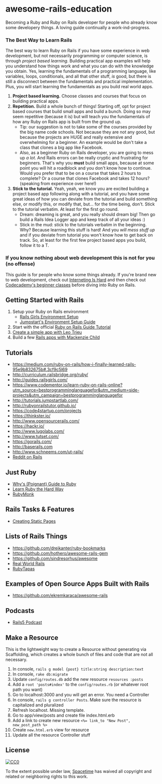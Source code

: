 # awesome-rails-education

Becoming a Ruby and Ruby on Rails developer for people who already know some developery things. A loving guide continually a work-ind-progress.

### The Best Way to Learn Rails

The best way to learn Ruby on Rails if you have some experience in web development, but not necessarily programming or computer science, is through *project based learning*. Building practical app examples will help you understand how things work and what you can do with the knowledge you obtain. Yes, learning the fundamentals of a programming language, like variables, loops, conditionals, and all that other stuff, *is* good, but there is still a disconnect between the fundamentals and practical implementation. Plus, you will start learning the fundamentals as you build real world apps.

1. **Project based learning.** Choose classes and courses that focus on building practical apps.
2. **Repetition.** Build a whole bunch of things! Starting off, opt for project based courses that build small apps and build a bunch. Doing so may seem repetitive (because it is) but will teach you the fundamentals of how any Ruby on Rails app is built from the ground up.
    * Tip: our suggestion is not to take some of the courses provided by the big name code schools. Not because they are not any good, but because the projects are HUGE and really extensive and overwhelming for a beginner. An example would be don't take a class that clones a big app like Facebook.
    * Also, as a beginner Ruby on Rails developer, you are going to mess up *a lot*. And Rails errors can be really cryptic and frustrating for beginners. That's why you **must** build small apps, because at some point you will hit a roadblock and you don't know how to continue. Would you prefer that to be on a course that takes 2 hours to complete? Or a course that clones Facebook and takes 12 hours? (speaking from experience over here!)
3. **Stick to the tutorial.** Yeah, yeah, we know you are excited building a project based app following along with a tutorial, and you have some great ideas of how you can deviate from the tutorial and build something else, or modify this, or modify that, but... for the time being, don't. Stick to the tutorial verbatim. At least for the first go round.
    * Dream: dreaming is great, and you really should dream big! Then go build a Rails Idea Logger app and keep track of all your ideas :)
    * Stick in the mud: stick to the tutorials verbatim in the beginning. Why? Because learning this stuff is hard! And you *will mess stuff up* and if you deviate from tutorial you won't know how to get back on track. So, at least for the first few project based apps you build, follow it to a T.

### If you know nothing about web development this is not for you (no offense)

This guide is for people who know some things already. If you're brand new to web development, check out [Interneting Is Hard](https://internetingishard.com/) and then check out [Codecademy's beginner classes](https://www.codecademy.com/) before diving into Ruby on Rails.

## Getting Started with Rails

1. Setup your Ruby on Rails environment
    * [Rails Girls Environment Setup](http://guides.railsgirls.com/install)
    * [Jumpstart's Environment Setup Guide](http://tutorials.jumpstartlab.com/topics/environment/environment.html)
1. Start with the official [Ruby on Rails Guide Tutorial](http://guides.rubyonrails.org/getting_started.html)
1. [Create a simple app with Leo Trieu](https://code4startup.com/projects/hero-learn-ruby-on-rails-and-wistia-apis-by-cloning-code4startup-version-newbies)
1. Build a few [Rails apps with Mackenzie Child](https://medium.com/ruby-on-rails/how-i-finally-learned-rails-95e9b832675b#.xkwboov9j)

## Tutorials

- https://medium.com/ruby-on-rails/how-i-finally-learned-rails-95e9b832675b#.3cf9c5l69
- http://curriculum.railsbridge.org/ruby/
- http://guides.railsgirls.com/
- https://www.codementor.io/learn-ruby-on-rails-online?utm_source=bestprogramminglanguagefor&utm_medium=side-projects&utm_campaign=bestprogramminglanguagefor
- http://tutorials.jumpstartlab.com/
- http://rubyonrailstutor.github.io/
- https://code4startup.com/projects
- https://thinkster.io/
- http://www.opensourcerails.com/
- https://hackr.io/
- http://www.lugolabs.com/
- http://www.tutset.com/
- https://gorails.com/
- http://baserails.com
- http://www.schneems.com/ut-rails/
- [Reddit on Rails](https://github.com/schneems/reddit_on_rails)

## Just Ruby

- [Why's (Poignant) Guide to Ruby](http://poignant.guide/book/)
- [Learn Ruby the Hard Way](https://learnrubythehardway.org/book/)
- [RubyMonk](https://rubymonk.com/)

## Rails Tasks & Features

- [Creating Static Pages](http://blog.teamtreehouse.com/static-pages-ruby-rails)

## Lists of Rails Things
- https://github.com/dreikanter/ruby-bookmarks
- https://github.com/hothero/awesome-rails-gem
- https://github.com/sindresorhus/awesome
- [Real World Rails](https://github.com/eliotsykes/real-world-rails)
- [RubyTapas](https://www.rubytapas.com/)

## Examples of Open Source Apps Built with Rails
- https://github.com/ekremkaraca/awesome-rails

## Podcasts
- [Rails5 Podcast](https://ruby5.codeschool.com/)

## Make a Resource

This is the lightweight way to create a Resource without generating via Scaffolding, which creates a whole bunch of files and code that are not all necessary.

1. In console, `rails g model {post} title:string description:text`
2. In console, `rake db:migrate`
3. Update `config/routes.db` add the new resource `resources :posts`
4. Add a `root 'posts#index'` to the `config/routes.rb` (or whatever root path you want)
5. Go to localhost:3000 and you will get an error. You need a Controller
6. In console, `rails g controller Posts`. Make sure the resource is capitalized and pluralized
7. Refresh localhost. Missing template.
8. Go to app/view/posts and create file index.html.erb
9. Add a link to create new resource `<%= link_to "New Post", new_post_path %>`
10. Create `new.html.erb` view for resource
11. Update all the resource Controller stuff

## License

[![CC0](http://mirrors.creativecommons.org/presskit/buttons/88x31/svg/cc-zero.svg)](https://creativecommons.org/publicdomain/zero/1.0/)

To the extent possible under law, [Spacetime](http://heyspacetime.com) has waived all copyright and related or neighboring rights to this work.
